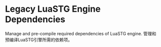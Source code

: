 # Legacy LuaSTG Engine Dependencies
Manage and pre-compile required dependencies of LuaSTG engine. 管理和预编译LuaSTG引擎所需的依赖项。
